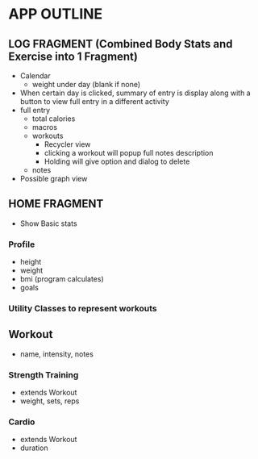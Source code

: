 # **APP OUTLINE**

## LOG FRAGMENT (Combined Body Stats and Exercise into 1 Fragment)
* Calendar
	- weight under day (blank if none)
* When certain day is clicked, summary of entry is display along with a button to view full entry in a different activity
* full entry
	- total calories
	- macros
	- workouts
		* Recycler view
		* clicking a workout will popup full notes description
		* Holding will give option and dialog to delete
	- notes 
* Possible graph view 


## HOME FRAGMENT
* Show Basic stats

### Profile
* height
* weight
* bmi (program calculates)
* goals


### Utility Classes to represent workouts
## Workout
* name, intensity, notes

### Strength Training
* extends Workout
* weight, sets, reps

### Cardio
* extends Workout
* duration